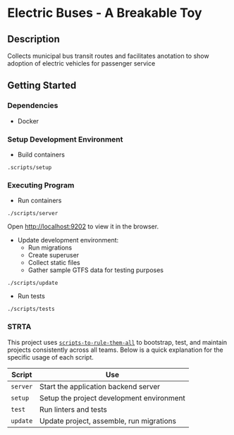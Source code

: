 # Electric Buses - A Breakable Toy

## Description

Collects municipal bus transit routes and facilitates anotation to show adoption of electric vehicles for passenger service 

## Getting Started

### Dependencies

* Docker

### Setup Development Environment

* Build containers 
```
.scripts/setup
```

### Executing Program

* Run containers 
```
./scripts/server
```
Open [http://localhost:9202](http://localhost:9202) to view it in the browser.

* Update development environment:
    * Run migrations
    * Create superuser
    * Collect static files
    * Gather sample GTFS data for testing purposes
```
./scripts/update
```

* Run tests

```
./scripts/tests
```

### STRTA

This project uses [`scripts-to-rule-them-all`](https://github.com/azavea/architecture/blob/master/doc/arch/adr-0000-scripts-to-rule-them-all.md) to bootstrap, test, and maintain projects consistently across all teams. Below is a quick explanation for the specific usage of each script.

| Script      | Use                                                        |
| ----------- | ---------------------------------------------------------- |
| `server`    | Start the application backend server                       |
| `setup`     | Setup the project development environment                  |
| `test`      | Run linters and tests                                      |
| `update`    | Update project, assemble, run migrations                   |
